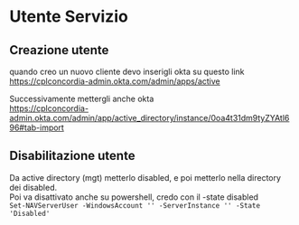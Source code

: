 # Utente Servizio

## Creazione utente

quando creo un nuovo cliente devo inserigli okta su questo link  
https://cplconcordia-admin.okta.com/admin/apps/active  

Successivamente mettergli anche okta  
https://cplconcordia-admin.okta.com/admin/app/active_directory/instance/0oa4t31dm9tyZYAtl696#tab-import

## Disabilitazione utente

Da active directory (mgt) metterlo disabled, e poi metterlo nella directory dei disabled.  
Poi va disattivato anche su powershell, credo con il -state disabled  
```Set-NAVServerUser -WindowsAccount '' -ServerInstance '' -State 'Disabled'```

